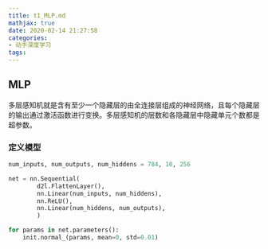 ```yaml
---
title: t1_MLP.md
mathjax: true
date: 2020-02-14 21:27:58
categories:
- 动手深度学习
tags:
---
```


## MLP

多层感知机就是含有至少一个隐藏层的由全连接层组成的神经网络，且每个隐藏层的输出通过激活函数进行变换。多层感知机的层数和各隐藏层中隐藏单元个数都是超参数。

### 定义模型

```python
num_inputs, num_outputs, num_hiddens = 784, 10, 256

net = nn.Sequential(
        d2l.FlattenLayer(),
        nn.Linear(num_inputs, num_hiddens),
        nn.ReLU(),
        nn.Linear(num_hiddens, num_outputs),
        )

for params in net.parameters():
	init.normal_(params, mean=0, std=0.01)
```

